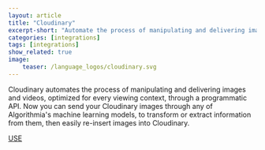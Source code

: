 ```yaml
---
layout: article
title: "Cloudinary"
excerpt-short: "Automate the process of manipulating and delivering images and videos, optimized for every viewing context."
categories: [integrations]
tags: [integrations]
show_related: true
image:
    teaser: /language_logos/cloudinary.svg
---
```


Cloudinary automates the process of manipulating and delivering images and videos, optimized for every viewing context, through a programmatic API. Now you can send your Cloudinary images through any of Algorithmia's machine learning models, to transform or extract information from them, then easily re-insert images into Cloudinary.

<a href="/organizations/cloudinary" class="btn btn-default btn-primary"><i class="fa fa-code-fork" aria-hidden="true"></i> USE</a>
